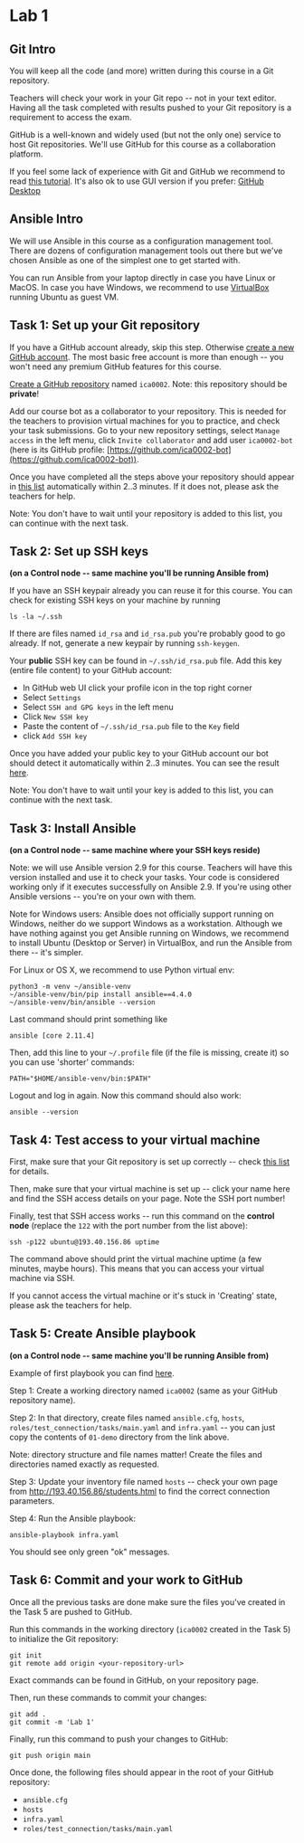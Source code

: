 # Lab 1

## Git Intro

You will keep all the code (and more) written during this course in a Git
repository.

Teachers will check your work in your Git repo -- not in your text editor.
Having all the task completed with results pushed to your Git repository is a
requirement to access the exam.

GitHub is a well-known and widely used (but not the only one) service to host
Git repositories. We'll use GitHub for this course as a collaboration platform.

If you feel some lack of experience with Git and GitHub we recommend to read
[this tutorial](https://guides.github.com/introduction/git-handbook).
It's also ok to use GUI version if you prefer: [GitHub Desktop](https://desktop.github.com/)


## Ansible Intro

We will use Ansible in this course as a configuration management tool. There are
dozens of configuration management tools out there but we've chosen Ansible as
one of the simplest one to get started with.

You can run Ansible from your laptop directly in case you have Linux or MacOS.
In case you have Windows, we recommend to use
[VirtualBox](https://www.virtualbox.org/wiki/Downloads) running Ubuntu as guest VM.


## Task 1: Set up your Git repository

If you have a GitHub account already, skip this step. Otherwise
[create a new GitHub account](https://github.com/join). The most basic free
account is more than enough -- you won't need any premium GitHub features for
this course.

[Create a GitHub repository](https://github.com/new) named `ica0002`. Note: this
repository should be **private**!

Add our course bot as a collaborator to your repository. This is needed for the
teachers to provision virtual machines for you to practice, and check your task
submissions. Go to your new repository settings, select `Manage access` in the
left menu, click `Invite collaborator` and add user `ica0002-bot` (here is its
GitHub profile: [https://github.com/ica0002-bot](https://github.com/ica0002-bot)).

Once you have completed all the steps above your repository should appear in
[this list](http://193.40.156.86/students.html) automatically within 2..3
minutes. If it does not, please ask the teachers for help.

Note: You don't have to wait until your repository is added to this list, you
can continue with the next task.


## Task 2: Set up SSH keys

**(on a Control node -- same machine you'll be running Ansible from)**

If you have an SSH  keypair already you can reuse it for this course. You can
check for existing SSH keys on your machine by running

    ls -la ~/.ssh

If there are files named `id_rsa` and `id_rsa.pub` you're probably good to go
already. If not, generate a new keypair by running `ssh-keygen`.

Your **public** SSH key can be found in `~/.ssh/id_rsa.pub` file. Add this key
(entire file content) to your GitHub account:
 - In GitHub web UI click your profile icon in the top right corner
 - Select `Settings`
 - Select `SSH and GPG keys` in the left menu
 - Click `New SSH key`
 - Paste the content of `~/.ssh/id_rsa.pub` file to the `Key` field
 - click `Add SSH key`

Once you have added your public key to your GitHub account our bot should detect
it automatically within 2..3 minutes. You can see the result
[here](http://193.40.156.86/students.html).

Note: You don't have to wait until your key is added to this list, you can
continue with the next task.


## Task 3: Install Ansible

**(on a Control node -- same machine where your SSH keys reside)**

Note: we will use Ansible version 2.9 for this course. Teachers will have this
version installed and use it to check your tasks. Your code is considered
working only if it executes successfully on Ansible 2.9. If you're using other
Ansible versions -- you're on your own with them.

Note for Windows users: Ansible does not officially support running on Windows,
neither do we support Windows as a workstation. Although we have nothing against
you get Ansible running on Windows, we recommend to install Ubuntu (Desktop
or Server) in VirtualBox, and run the Ansible from there -- it's simpler.

For Linux or OS X, we recommend to use Python virtual env:

    python3 -m venv ~/ansible-venv
    ~/ansible-venv/bin/pip install ansible==4.4.0
    ~/ansible-venv/bin/ansible --version

Last command should print something like

    ansible [core 2.11.4]

Then, add this line to your `~/.profile` file (if the file is missing, create it)
so you can use 'shorter' commands:

    PATH="$HOME/ansible-venv/bin:$PATH"

Logout and log in again. Now this command should also work:

    ansible --version


## Task 4: Test access to your virtual machine

First, make sure that your Git repository is set up correctly -- check
[this list](http://193.40.156.86/students.html) for details.

Then, make sure that your virtual machine is set up -- click your name here and find the
SSH access details on your page. Note the SSH port number!

Finally, test that SSH access works -- run this command on the **control node**
(replace the `122` with the port number from the list above):

    ssh -p122 ubuntu@193.40.156.86 uptime

The command above should print the virtual machine uptime (a few minutes, maybe
hours). This means that you can access your virtual machine via SSH.

If you cannot access the virtual machine or it's stuck in 'Creating' state,
please ask the teachers for help.


## Task 5: Create Ansible playbook

**(on a Control node -- same machine you'll be running Ansible from)**

Example of first playbook you can find [here](01-demo).

Step 1: Create a working directory named `ica0002` (same as your GitHub
repository name).

Step 2: In that directory, create files named `ansible.cfg`, `hosts`,
`roles/test_connection/tasks/main.yaml` and `infra.yaml` -- you can just copy
the contents of `01-demo` directory from the link above.

Note: directory structure and file names matter! Create the files and
directories named exactly as requested.

Step 3: Update your inventory file named `hosts` -- check your own page from
http://193.40.156.86/students.html to find the correct connection parameters.

Step 4: Run the Ansible playbook:

    ansible-playbook infra.yaml

You should see only green "ok" messages.


## Task 6: Commit and your work to GitHub

Once all the previous tasks are done make sure the files you've created in the
Task 5 are pushed to GitHub.

Run this commands in the working directory (`ica0002` created in the Task 5) to
initialize the Git repository:

    git init
    git remote add origin <your-repository-url>

Exact commands can be found in GitHub, on your repository page.

Then, run these commands to commit your changes:

    git add .
    git commit -m 'Lab 1'


Finally, run this command to push your changes to GitHub:

    git push origin main

Once done, the following files should appear in the root of your GitHub
repository:
 - `ansible.cfg`
 - `hosts`
 - `infra.yaml`
 - `roles/test_connection/tasks/main.yaml`

